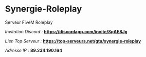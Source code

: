 # Synergie-Roleplay

Serveur FiveM Roleplay

*Invitation Discord :* **https://discordapp.com/invite/SqAE8Jg**

*Lien Top Serveur :* **https://top-serveurs.net/gta/synergie-roleplay**

*Adresse IP :* **89.234.190.164**
